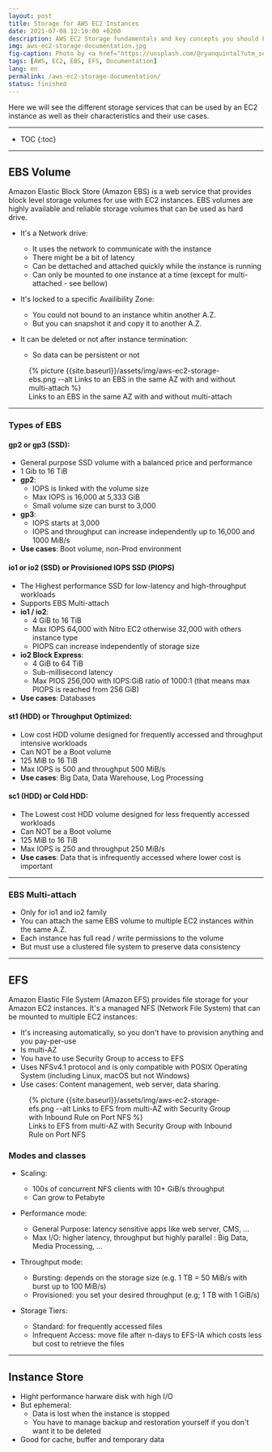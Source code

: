 ```yaml
---
layout: post
title: Storage for AWS EC2 Instances
date: 2021-07-08 12:10:00 +0200
description: AWS EC2 Storage fundamentals and key concepts you should know. Tutorial, user guide.
img: aws-ec2-storage-documentation.jpg
fig-caption: Photo by <a href="https://unsplash.com/@ryanquintal?utm_source=unsplash&utm_medium=referral&utm_content=creditCopyText">Ryan Quintal</a> on <a href="https://unsplash.com/s/photos/bricks-legos?utm_source=unsplash&utm_medium=referral&utm_content=creditCopyText">Unsplash</a>
tags: [AWS, EC2, EBS, EFS, Documentation]
lang: en
permalink: /aws-ec2-storage-documentation/
status: finished
---
```


Here we will see the different storage services that can be used by an EC2 instance as well as their characteristics and their use cases.

<hr class="hr-text" data-content="Content">

* TOC
{:toc}

<hr class="hr-text" data-content="EBS">

## EBS Volume

Amazon Elastic Block Store (Amazon EBS) is a web service that provides block level storage volumes for use with EC2 instances. EBS volumes are highly available and reliable storage volumes that can be used as hard drive.

- It's a Network drive:
  * It uses the network to communicate with the instance
  * There might be a bit of latency
  * Can be dettached and attached quickly while the instance is running
  * Can only be mounted to one instance at a time (except for multi-attached - see bellow)

- It's locked to a specific Availibility Zone:
  * You could not bound to an instance whitin another A.Z.
  * But you can snapshot it and copy it to another A.Z.

- It can be deleted or not after instance termination:
  * So data can be persistent or not

<figure class="article">
  {% picture {{site.baseurl}}/assets/img/aws-ec2-storage-ebs.png --alt Links to an EBS in the same AZ with and without multi-attach %}
  <figcaption>Links to an EBS in the same AZ with and without multi-attach</figcaption>
</figure>

<hr class="hr-text" data-content="EBS Types">

### Types of EBS

#### gp2 or gp3 (SSD):

  * General purpose SSD volume with a balanced price and performance
  * 1 Gib to 16 TiB
  * **gp2**: 
    - IOPS is linked with the volume size 
    - Max IOPS is 16,000 at 5,333 GiB
    - Small volume size can burst to 3,000
  * **gp3**:
    - IOPS starts at 3,000
    - IOPS and throughput can increase independently up to 16,000 and 1000 MiB/s
  * **Use cases**: Boot volume, non-Prod environment


#### io1 or io2 (SSD) or Provisioned IOPS SSD (PIOPS)

  * The Highest performance SSD for low-latency and high-throughput workloads
  * Supports EBS Multi-attach
  * **io1 / io2**: 
    - 4 GiB to 16 TiB
    - Max IOPS 64,000 with Nitro EC2 otherwise 32,000 with others instance type
    - PIOPS can increase independently of storage size
  * **io2 Block Express**:
    - 4 GiB to 64 TiB
    - Sub-millisecond latency
    - Max PIOS 256,000 with IOPS:GiB ratio of 1000:1 (that means max PIOPS is reached from 256 GiB)
  * **Use cases**: Databases

#### st1 (HDD) or Throughput Optimized:

  * Low cost HDD volume designed for frequently accessed and throughput intensive workloads
  * Can NOT be a Boot volume
  * 125 MiB to 16 TiB
  * Max IOPS is 500 and throughput 500 MiB/s
  * **Use cases**: Big Data, Data Warehouse, Log Processing

#### sc1 (HDD) or Cold HDD:

  * The Lowest cost HDD volume designed for less frequently accessed workloads
  * Can NOT be a Boot volume
  * 125 MiB to 16 TiB
  * Max IOPS is 250 and throughput 250 MiB/s
  * **Use cases**: Data that is infrequently accessed where lower cost is important

<hr class="hr-text" data-content="EBS Multi-attach">

### EBS Multi-attach

* Only for io1 and io2 family
* You can attach the same EBS volume to multiple EC2 instances within the same A.Z.
* Each instance has full read / write permissions to the volume
* But must use a clustered file system to preserve data consistency 

<hr class="hr-text" data-content="EFS">

## EFS

Amazon Elastic File System (Amazon EFS) provides file storage for your Amazon EC2 instances. It's a managed NFS (Network File System) that can be mounted to multiple EC2 instances:

* It's increasing automatically, so you don't have to provision anything and you pay-per-use
* Is multi-AZ
* You have to use Security Group to access to EFS
* Uses NFSv4.1 protocol and is only compatible with POSIX Operating System (including Linux, macOS but not Windows)
* Use cases: Content management, web server, data sharing.

<figure class="article">
  {% picture {{site.baseurl}}/assets/img/aws-ec2-storage-efs.png --alt Links to EFS from multi-AZ with Security Group with Inbound Rule on Port NFS %}
  <figcaption>Links to EFS from multi-AZ with Security Group with Inbound Rule on Port NFS</figcaption>
</figure>

### Modes and classes

* Scaling:
  - 100s of concurrent NFS clients with 10+ GiB/s throughput
  - Can grow to Petabyte

* Performance mode:
  - General Purpose: latency sensitive apps like web server, CMS, ...
  - Max I/O: higher latency, throughput but highly parallel : Big Data, Media Processing, ...

* Throughput mode:
  - Bursting: depends on the storage size (e.g. 1 TB = 50 MiB/s with burst up to 100 MiB/s)
  - Provisioned: you set your desired throughput (e.g; 1 TB with 1 GiB/s)

* Storage Tiers:
  - Standard: for frequently accessed files
  - Infrequent Access: move file after n-days to EFS-IA which costs less but cost to retrieve the files


<hr class="hr-text" data-content="Instance Store">

## Instance Store

- Hight performance harware disk with high I/O
- But ephemeral:
  * Data is lost when the instance is stopped
  * You have to manage backup and restoration yourself if you don't want it to be deleted
- Good for cache, buffer and temporary data


